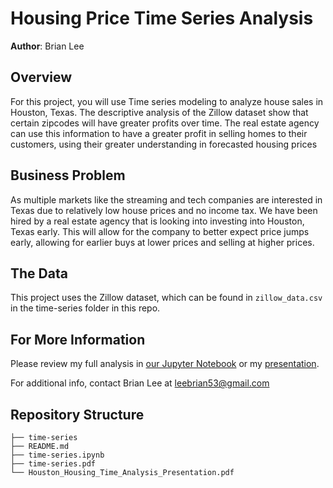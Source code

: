 # Housing Price Time Series Analysis

**Author**: Brian Lee

## Overview

For this project, you will use Time series modeling to analyze house sales in Houston, Texas. The descriptive analysis of the Zillow dataset show that certain zipcodes will have greater profits over time. The real estate agency can use this information to have a greater profit in selling homes to their customers, using their greater understanding in forecasted housing prices

## Business Problem

As multiple markets like the streaming and tech companies are interested in Texas due to relatively low house prices and no income tax. We have been hired by a real estate agency that is looking into investing into Houston, Texas early. This will allow for the company to better expect price jumps early, allowing for earlier buys at lower prices and selling at higher prices.

## The Data

This project uses the Zillow dataset, which can be found in  `zillow_data.csv` in the time-series folder in this repo.

## For More Information

Please review my full analysis in [our Jupyter Notebook](./time-series.ipynb) or my [presentation](./Housing_Price_Analysis_Presentation.pdf).

For additional info, contact Brian Lee at [leebrian53@gmail.com](mailto:leebrian53@gmail.com)

## Repository Structure

```
├── time-series
├── README.md
├── time-series.ipynb
├── time-series.pdf
└── Houston_Housing_Time_Analysis_Presentation.pdf
```